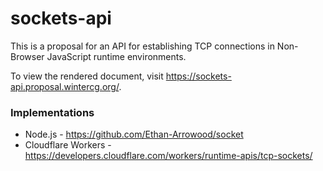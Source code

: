 # sockets-api

This is a proposal for an API for establishing TCP connections in Non-Browser JavaScript runtime
environments.

To view the rendered document, visit https://sockets-api.proposal.wintercg.org/.

### Implementations

- Node.js - https://github.com/Ethan-Arrowood/socket
- Cloudflare Workers - https://developers.cloudflare.com/workers/runtime-apis/tcp-sockets/
